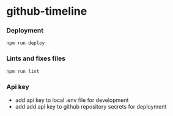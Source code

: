 # github-timeline


### Deployment
```
npm run deploy
```

### Lints and fixes files
```
npm run lint
```

### Api key

- add api key to local .env file for development
- add add api key to github repository secrets for deployment